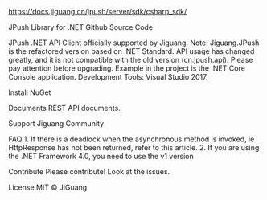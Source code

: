 https://docs.jiguang.cn/jpush/server/sdk/csharp_sdk/ 

JPush Library for .NET
Github Source Code

JPush .NET API Client officially supported by Jiguang.
Note: Jiguang.JPush is the refactored version based on .NET Standard. API usage has changed greatly, and it is not compatible with the old version (cn.jpush.api). Please pay attention before upgrading.
Example in the project is the .NET Core Console application.
Development Tools: Visual Studio 2017.

Install
NuGet

Documents
REST API documents.

Support
Jiguang Community

FAQ
    1. If there is a deadlock when the asynchronous method is invoked, ie HttpResponse has not been returned, refer to this article.
    2. If you are using the .NET Framework 4.0, you need to use the v1 version

Contribute
Please contribute! Look at the issues.

License
MIT © JiGuang
